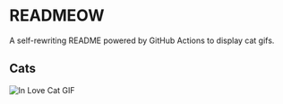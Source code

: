 # READMEOW

A self-rewriting README powered by GitHub Actions to display cat gifs.

## Cats

![In Love Cat GIF](https://media1.giphy.com/media/v1.Y2lkPTlhY2QwMmRhNGM2MWxndTVya3M3ODI3azFlc204MTludG5qM3h1aWx2NXlzMHNqZiZlcD12MV9naWZzX3NlYXJjaCZjdD1n/MDJ9IbxxvDUQM/200.gif)
